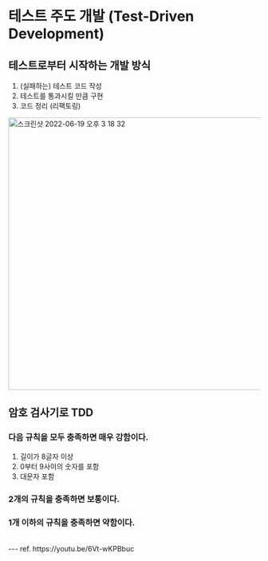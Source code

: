 # 테스트 주도 개발 (Test-Driven Development)
## 테스트로부터 시작하는 개발 방식
1. (실패하는) 테스트 코드 작성
2. 테스트를 통과시킬 만큼 구현
3. 코드 정리 (리팩토링)

<img width="546" alt="스크린샷 2022-06-19 오후 3 18 32" src="https://user-images.githubusercontent.com/54282927/174468470-3588f3e7-7318-4a2b-b502-5569817b9b2f.png">

<br>

## 암호 검사기로 TDD
### 다음 규칙을 모두 충족하면 매우 강함이다.
1. 길이가 8글자 이상
2. 0부터 9사이의 숫자를 포함
3. 대문자 포함

### 2개의 규칙을 충족하면 보통이다.
### 1개 이하의 규칙을 충족하면 약함이다.
 
 
 
 <br>
 ---
 ref. https://youtu.be/6Vt-wKPBbuc